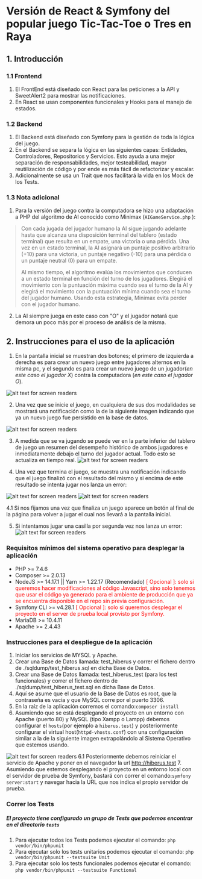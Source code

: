 # Versión de React & Symfony del popular juego Tic-Tac-Toe o Tres en Raya
## 1.	Introducción
### 1.1 Frontend
1. El FrontEnd está diseñado con React para las peticiones a la API y SweetAlert2 para mostrar 
las notificaciones.
2. En React se usan componentes funcionales y Hooks para el manejo de estados.

### 1.2 Backend 
1. El Backend está diseñado con Symfony para la gestión de toda la lógica 
del juego. 
2. En el Backend se separa la lógica en las siguientes capas: 
Entidades, Controladores, Repositorios y Servicios. Esto ayuda a una mejor separación 
de responsabilidades, mejor testeabilidad, mayor reutilización de código y por ende
es más fácil de refactorizar y escalar.
3. Adicionalmente se usa un Trait que nos facilitará la vida en los Mock de los Tests.

### 1.3 Nota adicional
1. Para la versión del juego contra la computadora se hizo una adaptación a PHP 
del algoritmo de AI conocido como Minimax (`AIGameService.php` ):
> Con cada jugada del jugador humano la AI sigue jugando adelante hasta que alcanza 
> una disposición terminal del tablero (estado terminal) que resulta en un empate, 
> una victoria o una pérdida. Una vez en un estado terminal, la AI asignará un 
> puntaje positivo arbitrario (+10) para una victoria, un puntaje negativo (-10) 
> para una pérdida o un puntaje neutral (0) para un empate.
> 
> Al mismo tiempo, el algoritmo evalúa los movimientos que conducen a un estado 
> terminal en función del turno de los jugadores. Elegirá el movimiento con la 
> puntuación máxima cuando sea el turno de la AI y elegirá el movimiento con la 
> puntuación mínima cuando sea el turno del jugador humano. Usando esta estrategia,
> Minimax evita perder con el jugador humano.
2. La AI siempre juega en este caso con "O" y el jugador notará que demora un poco más
por el proceso de análisis de la misma.

## 2. Instrucciones para el uso de la aplicación
1. En la pantalla inicial se muestran dos botones; el primero de izquierda a derecha
   es para crear un nuevo juego entre jugadores alternos en la misma pc, y el segundo es
   para crear un nuevo juego de un jugador(*en este caso el jugador X*) contra la computadora
   (*en este caso el jugador O*).

![alt text for screen readers](./assets/images/pantallaInicial.png "Pantalla Inicial")

2. Una vez que se inicie el juego, en cualquiera de sus dos modalidades se mostrará
una notificación como la de la siguiente imagen indicando que ya un nuevo juego fue
persistido en la base de datos.

![alt text for screen readers](./assets/images/juegoCreado.png "Juego creado exitosamente")

3. A medida que se va jugando se puede ver en la parte inferior del tablero de juego
un resumen del desempeño histórico de ambos jugadores e inmediatamente debajo el turno
del jugador actual. Todo esto se actualiza en tiempo real.
![alt text for screen readers](./assets/images/transcursodelJuego.png "Transcurso del Juego")

4. Una vez que termina el juego, se muestra una notificación indicando que el juego
finalizó con el resultado del mismo y si encima de este resultado se intenta jugar nos
lanza un error:

![alt text for screen readers](./assets/images/ganoUnJugador.png "Gano un Jugador")
![alt text for screen readers](./assets/images/errorYaGanoUnJugador.png "Ya gano un Jugador")

4.1 Si nos fijamos una vez que finaliza un juego aparece un botón al final de la página
para volver a jugar el cual nos llevará a la pantalla inicial.

5. Si intentamos jugar una casilla por segunda vez nos lanza un error:
![alt text for screen readers](./assets/images/casillaJugada.png "Casilla jugada anteriormente")

### Requisitos mínimos del sistema operativo para desplegar la aplicación
* PHP >= 7.4.6
* Composer >= 2.0.13
* NodeJS >= 14.17.1 || Yarn >= 1.22.17 (Recomendado) <span style="color:red">[ Opcional ]: solo si queremos hacer modificaciones al código Javascript, sino solo tenemos que usar el código ya generado para el ambiente de producción que ya se encuentra disponible en el repo sin previa configuración.</span>
* Symfony CLI >= v4.28.1 <span style="color:red">[ Opcional ]: solo si queremos desplegar el proyecto en el server de prueba local provisto por Symfony.</span>
* MariaDB >= 10.4.11
* Apache >= 2.4.43

### Instrucciones para el despliegue de la aplicación
1. Iniciar los servicios de MYSQL y Apache.
2. Crear una Base de Datos llamada: test_hiberus y correr el fichero dentro de 
./sqldump/test_hiberus.sql en dicha Base de Datos.
3. Crear una Base de Datos llamada: test_hiberus_test (para los test funcionales) y correr el fichero dentro de
   ./sqldump/test_hiberus_test.sql en dicha Base de Datos.
4. Aquí se asume que el usuario de la Base de Datos es root, que la contraseña es vacía y que MySQL corre por el puerto 3306.
5. En la raíz de la aplicación corremos el comando:```composer install```
6. Asumiendo que se está desplegando el proyecto en un entorno con Apache (puerto 80) y MySQL (tipo Xampp o Lampp) debemos
configurar el `hosts`(por ejemplo a `hiberus.test`) y posteriormente configurar el virtual host(`httpd-vhosts.conf`) con una configuración similar a la de la siguiente imagen extrapolándolo al Sistema Operativo que estemos usando.

![alt text for screen readers](./assets/images/httpd-vhosts.png "httpd-vhosts.conf")
6.1 Posteriormente debemos reiniciar el servicio de Apache y poner en el navegador la url http://hiberus.test 
7. Asumiendo que estemos desplegando el proyecto en un entorno local con el servidor de prueba de Symfony, bastará con correr el comando:```symfony server:start``` y navegar hacia la URL que nos indica el propio servidor de prueba.

### Correr los Tests
##### El proyecto tiene configurado un grupo de Tests que podemos encontrar en el directorio `tests`
1. Para ejecutar todos los Tests podemos ejecutar el comando: `php vendor/bin/phpunit`
2. Para ejecutar solo los tests unitarios podemos ejecutar el comando: `php vendor/bin/phpunit --testsuite Unit`
3. Para ejecutar solo los tests funcionales podemos ejecutar el comando: `php vendor/bin/phpunit --testsuite Functional`
